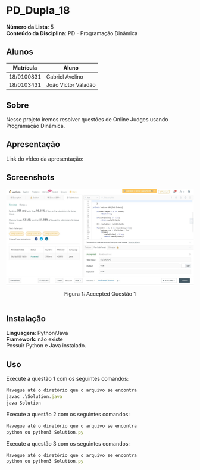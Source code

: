 # PD_Dupla_18

**Número da Lista**: 5<br>
**Conteúdo da Disciplina**: PD - Programação Dinâmica<br>

## Alunos
|Matrícula | Aluno |
| -- | -- |
| 18/0100831  |  Gabriel Avelino |
| 18/0103431  |  João Victor Valadão |
## Sobre 
Nesse projeto iremos resolver questões de Online Judges usando Programação Dinâmica.

## Apresentação

Link do vídeo da apresentação:

<!-- [![Vídeo do projeto](https://img.youtube.com/vi/V98-hE-wLLE/0.jpg)](https://www.youtube.com/watch?v=nhLl3Y-iSHM) -->

## Screenshots

<center>

![accepted_SPOJ](assets/questao1.jpg)
<figcaption>Figura 1: Accepted Questão 1</figcaption>

</br>

<!-- ![accepted_SPOJ](assets/cookiesAccepted.png)
<figcaption>Figura 2: Accepted Questão 2</figcaption>

</br>

![accepted_SPOJ](assets/flowersAccepted.png)
<figcaption>Figura 3: Accepted Questão 3</figcaption>

</br> -->

</center>

## Instalação 
**Linguagem**: Python/Java<br>
**Framework**: não existe<br>
Possuir Python e Java instalado.

## Uso 
Execute a questão 1 com os seguintes comandos:
```jsx
Navegue até o diretório que o arquivo se encontra
javac .\Solution.java
java Solution
```
Execute a questão 2 com os seguintes comandos:
```jsx
Navegue até o diretório que o arquivo se encontra
python ou python3 Solution.py
```
Execute a questão 3 com os seguintes comandos:
```jsx
Navegue até o diretório que o arquivo se encontra
python ou python3 Solution.py
```
